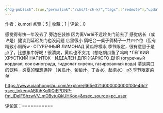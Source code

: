 ```yaml
---
{"dg-publish":true,"permalink":"/xhs/t-ch-k/","tags":["rednote"],"updated":"2025-03-17T21:39:46.918+08:00"}
---
```


作者：kumori
点赞：5   |   收藏：1   |   评论：0

感觉得有快一年没去了 旁边在装修 因为离Verlé不远趁关门前去了 感觉店长（或许是）健谈到延迟关门也没问题 店里很小 俩吧台一桌子俩椅子一共四个位（但有精致小厕所w
· ОГУРЕЧНЫЙ ЛИМОНАД 黄瓜柠檬水 季节限定，很有意思于是点了，比想象中好喝！很清爽，黄瓜也不突兀（想吃胡瓜鱼了呜呜
*ЛЕГКИЙ ХРУСТКИЙ НАПИТОК - ИДЕАЛЕН ДЛЯ ЖАРКОГО ДНЯ (огуречный кордиал, сок винограда, гидролат сирени, газированная вода) 清淡爽口的饮料 - 炎夏的理想选择 （黄瓜汁、葡萄汁、丁香水、起泡水）
p3 季节限定菜单

https://www.xiaohongshu.com/explore/665e321d000000000f00e46c?xsec_token=ABKihKqRIQiEPDNP-fmLjDelFShzwVV_mOBytuQkUHKoo=&xsec_source=pc_user

评论区：===========

